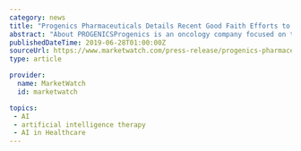 ```yaml
---
category: news
title: "Progenics Pharmaceuticals Details Recent Good Faith Efforts to Settle with Velan Capital"
abstract: "About PROGENICSProgenics is an oncology company focused on the development and commercialization of innovative targeted medicines and artificial intelligence to find ... who require systemic anticancer therapy; and RELISTOR(R) (methylnaltrexone bromide ..."
publishedDateTime: 2019-06-28T01:00:00Z
sourceUrl: https://www.marketwatch.com/press-release/progenics-pharmaceuticals-details-recent-good-faith-efforts-to-settle-with-velan-capital-2019-06-27-21184057
type: article

provider:
  name: MarketWatch
  id: marketwatch

topics:
 - AI
 - artificial intelligence therapy
 - AI in Healthcare
---
```

